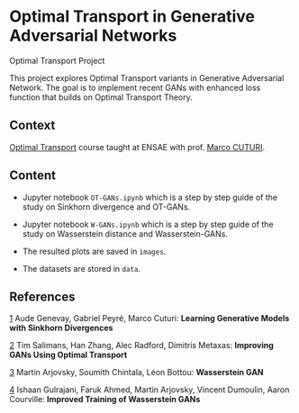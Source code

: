 # Optimal Transport in Generative Adversarial Networks
Optimal Transport Project

This project explores Optimal Transport variants in Generative Adversarial Network.
The goal is to implement recent GANs with enhanced loss function that builds on Optimal Transport Theory.

## Context

[Optimal Transport](https://marcocuturi.net/ot.html) course taught at ENSAE with prof. [Marco CUTURI](https://marcocuturi.net/).

## Content

- Jupyter notebook `OT-GANs.ipynb` which is a step by step guide of the study on Sinkhorn divergence and OT-GANs.

- Jupyter notebook `W-GANs.ipynb` which is a step by step guide of the study on Wasserstein distance and Wasserstein-GANs.

- The resulted plots are saved in `images`.

- The datasets are stored in `data`.


## References

[1](https://arxiv.org/abs/1706.00292) Aude Genevay, Gabriel Peyré, Marco Cuturi: **Learning Generative Models with Sinkhorn Divergences**

[2](https://arxiv.org/abs/1803.05573) Tim Salimans, Han Zhang, Alec Radford, Dimitris Metaxas: **Improving GANs Using Optimal Transport**

[3](https://arxiv.org/abs/1701.07875) Martin Arjovsky, Soumith Chintala, Léon Bottou: **Wasserstein GAN**

[4](https://arxiv.org/abs/1704.00028) Ishaan Gulrajani, Faruk Ahmed, Martin Arjovsky, Vincent Dumoulin, Aaron Courville: **Improved Training of Wasserstein GANs**

